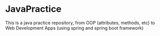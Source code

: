 # JavaPractice
This is a java practice repository, from OOP (attributes, methods, etc)  to Web Development Apps (using spring and spring boot  framework)
